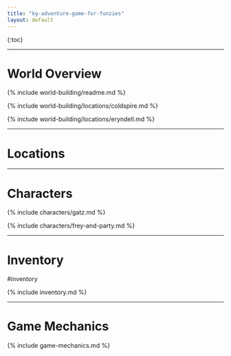 ```yaml
---
title: "kg-adventure-game-for-funzies"
layout: default
---
```


{:toc}

---

# World Overview

{% include world-building/readme.md %}

{% include world-building/locations/coldspire.md %}

{% include world-building/locations/eryndell.md %}

---

# Locations

---

# Characters

{% include characters/gatz.md %}

{% include characters/frey-and-party.md %}

---

# Inventory
#inventory

{% include inventory.md %}

---

# Game Mechanics

{% include game-mechanics.md %}
